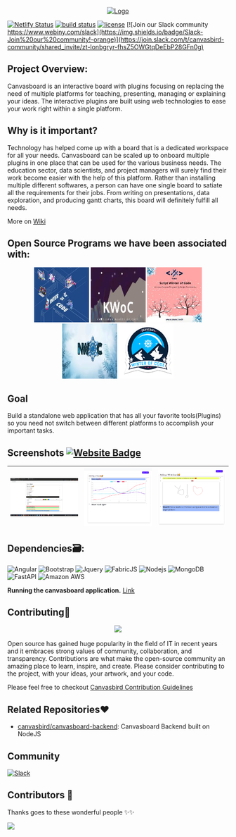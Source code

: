 <p align="center">
  <a href="#">
    <img src="https://github.com/Canvasbird/canvasboard/blob/master/src/assets/Canvasboard.png?raw=true" alt="Logo" width="800">
</p>

[![Netlify Status](https://api.netlify.com/api/v1/badges/d8d6b080-423d-45c8-974e-fb1f7986a028/deploy-status)](https://app.netlify.com/sites/canvasboard/deploys)
[![build status](https://github.com/Canvasbird/canvasboard/workflows/Build/badge.svg)](https://github.com/Canvasbird/canvasboard/actions)
[![license](https://img.shields.io/github/license/Canvasbird/canvasboard)](#license)
[![Join our Slack community https://www.webiny.com/slack](https://img.shields.io/badge/Slack-Join%20our%20community!-orange)](https://join.slack.com/t/canvasbird-community/shared_invite/zt-lonbgryr-fhsZ5OWGtqDeEbP28GFn0g)
</br>

## Project Overview:

<!--  > <strong>The whole purpose of education is to turn mirrors into windows.<br>- Sydney J. Harris</strong> -->

Canvasboard is an interactive board with plugins focusing on replacing the need of multiple platforms for teaching, presenting, managing or explaining your ideas. The interactive plugins are built using web technologies to ease your work right within a single platform.

## Why is it important?

Technology has helped come up with a board that is a dedicated workspace for all your needs. 
Canvasboard can be scaled up to onboard multiple plugins in one place that can be used for the various business needs. The education sector, data scientists, and project managers will surely find their work become easier with the help of this platform. Rather than installing multiple different softwares, a person can have one single board to satiate all the requirements for their jobs. From writing on presentations, data exploration, and producing gantt charts, this board will definitely fulfill all needs.

More on [Wiki](https://github.com/Canvasbird/canvasboard/wiki)

## Open Source Programs we have been associated with:

<p align="center">
<a href="https://winterofcode.com/"><img src="./src/assets/Open%20Source%20Program/WOC.jpg" width="125px" height="125px" /></a>
<a href="https://kwoc.kossiitkgp.org/"><img src="./src/assets/Open%20Source%20Program/kwoc.jpg" width="125px" height="125px" /></a>
<a href="https://swoc.tech/"><img src="./src/assets/Open%20Source%20Program/script.jpg" width="125px" height="125px" /></a>
<a href="https://njackwinterofcode.github.io/"><img src="./src/assets/Open%20Source%20Program/nwoc.jpg" width="125px" height="125px" /></a>
<a href="https://devscript.tech/woc/"><img src="./src/assets/Open%20Source%20Program/dwoc.png" width="125px" height="125px" /></a>
</p>

## Goal

Build a standalone web application that has all your favorite tools(Plugins) so you need not switch between different platforms to accomplish your important tasks.

## Screenshots [![Website Badge](https://img.shields.io/badge/Visit-Now-green?style=for-the-badge&logo=vercel)](https://canvasboard.live/)

| ![cb_1][01] | ![cb_2][02] | ![cb3_3][03] |
| --- | --- | --- |

## Dependencies🗃:
<p><img src="https://img.shields.io/badge/-Angular-FF0000?style=flat-square&amp;logo=angular" alt="Angular" class="screenshot">
<img src="https://img.shields.io/badge/-Bootstrap-563D7C?style=flat-square&amp;logo=bootstrap" alt="Bootstrap" class="screenshot">
<img src="https://img.shields.io/badge/-Jquery-black?style=flat-square&amp;logo=Jquery" alt="Jquery" class="screenshot">
<img src="https://img.shields.io/badge/-FabricJS-yellow?style=flat-square&amp;logo=fabricjs" alt="FabricJS" class="screenshot">
<img src="https://img.shields.io/badge/-Nodejs-black?style=flat-square&amp;logo=Node.js" alt="Nodejs" class="screenshot">
<img src="https://img.shields.io/badge/-MongoDB-black?style=flat-square&amp;logo=mongodb" alt="MongoDB" class="screenshot">
<img src="https://img.shields.io/badge/-FastAPI-darkblue?style=flat-square&amp;logo=fastapi" alt="FastAPI" class="screenshot">
<img src="https://img.shields.io/badge/Amazon%20AWS-232F3E?style=flat-square&amp;logo=amazon-aws" alt="Amazon AWS" class="screenshot"></p>



<strong>Running the canvasboard application.</strong> [Link](https://github.com/Canvasbird/canvasboard/wiki/Cloning-Canvasboard-frontend)

## Contributing🤝 

<p align="center">
<img src="https://github.com/Canvasbird/canvasbird-wiki/blob/master/images/footer.png?raw=true">
</p>

Open source has gained huge popularity in the field of IT in recent years and it embraces strong values of community, collaboration, and transparency. Contributions are what make the open-source community an amazing place to learn, inspire, and create. Please consider contributing to the project, with your ideas, your artwork, and your code.

Please feel free to checkout [Canvasbird Contribution Guidelines](https://github.com/Canvasbird/canvasbird-wiki/wiki/Contribution-Guidelines)

## Related Repositories❤️
- [canvasbird/canvasboard-backend](https://github.com/Canvasbird/canvasboard-backend): Canvasboard Backend built on NodeJS

## Community

[![Slack](https://img.shields.io/badge/chat-on_slack-purple.svg?style=for-the-badge&logo=slack)](https://join.slack.com/t/canvasbird-community/shared_invite/zt-lonbgryr-fhsZ5OWGtqDeEbP28GFn0g)

## Contributors 🌟

Thanks goes to these wonderful people ✨✨

<a href="https://github.com/Canvasbird/canvasboard/graphs/contributors">
  <img src="https://contrib.rocks/image?repo=Canvasbird/canvasboard" />
</a>

[//]: #ImageLinks
[01]: https://github.com/goliakshay357/hack-images/blob/master/hack2.png?raw=true
[02]: https://github.com/goliakshay357/hack-images/blob/master/graph.png?raw=true
[03]: https://github.com/goliakshay357/hack-images/blob/master/Screenshot%20from%202020-09-13%2020-38-40.png?raw=true
